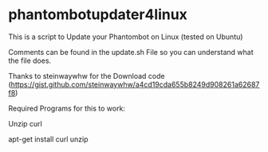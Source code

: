 # phantombotupdater4linux
This is a script to Update your Phantombot on Linux (tested on Ubuntu)

Comments can be found in the update.sh File so you can understand what the file does.

Thanks to steinwaywhw for the Download code (https://gist.github.com/steinwaywhw/a4cd19cda655b8249d908261a62687f8)


Required Programs for this to work:

Unzip 
curl

apt-get install curl unzip

